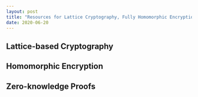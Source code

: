 ```yaml
---
layout: post
title: "Resources for Lattice Cryptography, Fully Homomorphic Encryption, and Zero-knowledge Proofs"
date: 2020-06-20
---
```


## Lattice-based Cryptography

## Homomorphic Encryption

## Zero-knowledge Proofs
